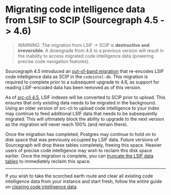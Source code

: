 # Migrating code intelligence data from LSIF to SCIP (Sourcegraph 4.5 -> 4.6)

> WARNING: The migration from LSIF -> SCIP is **destructive and irreversible**. A downgrade from 4.6 to a previous version will result in the inability to access migrated code intelligence data (powering precise code navigation features).

Sourcegraph 4.5 introduced an [out-of-band migration](/admin/how-to/unfinished_migration#checking-progress) that re-encodes LSIF code intelligence data as SCIP in the `codeintel-db`. This migration is required to complete prior to a subsequent upgrade to 4.6, as support for reading LSIF-encoded data has been removed as of this version.

As of [src-cli 4.5](https://github.com/sourcegraph/src-cli/releases/tag/4.5.0), LSIF indexes will be converted to SCIP prior to upload. This ensures that only _existing_ data needs to be migrated in the background. Using an older version of src-cli to upload code intelligence to your index may continue to feed additional LSIF data that needs to be subsequently migrated. This will ultimately block the ability to upgrade to the next version as the migration will never reach 100% (and remain there).

Once the migration has completed, Postgres may continue to hold on to disk space that was previously occupied by LSIF data. Future versions of Sourcegraph will drop these tables completely, freeing this space. Heavier users of precise code intelligence may wish to reclaim this disk space earlier. Once the migration is complete, you can [truncate the LSIF data tables](clear_codeintel_data.md#clearing-lsif-data) to immediately reclaim this space.

---

If you wish to take the scorched earth route and clear all existing code intelligence data from your instance and start fresh, follow the entire guide on [clearing code intelligence data](clear_codeintel_data.md).
